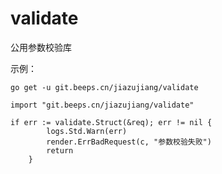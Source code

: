 # validate

公用参数校验库


示例：

```
go get -u git.beeps.cn/jiazujiang/validate

import "git.beeps.cn/jiazujiang/validate"

if err := validate.Struct(&req); err != nil {
		logs.Std.Warn(err)
		render.ErrBadRequest(c, "参数校验失败")
		return
	}
```

